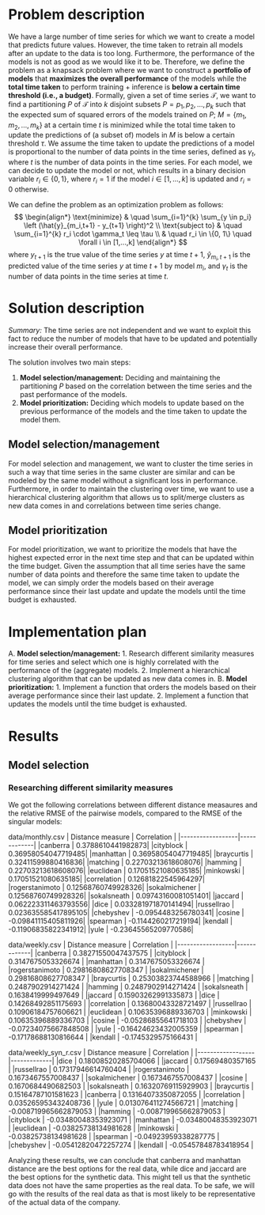 # Problem description
We have a large number of time series for which we want to create a model that predicts future values.
However, the time taken to retrain all models after an update to the data is too long.
Furthermore, the performance of the models is not as good as we would like it to be.
Therefore, we define the problem as a knapsack problem where we want to construct a **portfolio of models** that **maximizes the overall performance** of the models while the **total time taken** to perform training + inference is **below a certain time threshold (i.e., a budget)**.
Formally, given a set of time series $\mathcal{T}$, we want to find a partitioning $P$ of $\mathcal{T}$ into $k$ disjoint subsets $P = p_1, p_2, \ldots, p_k$ such that the expected sum of squared errors of the models trained on $P$; $M = \{m_1, m_2, \ldots, m_k\}$ at a certain time $t$ is minimized while the total time taken to update the predictions of (a subset of) models in $M$ is below a certain threshold $\tau$.
We assume the time taken to update the predictions of a model is proportional to the number of data points in the time series, defined as $\gamma_t$, where $t$ is the number of data points in the time series.
For each model, we can decide to update the model or not, which results in a binary decision variable $r_i \in \{0, 1\}$, where $r_i = 1$ if the model $i \in [1,...,k]$ is updated and $r_i = 0$ otherwise.

We can define the problem as an optimization problem as follows:
$$
\begin{align*}
\text{minimize} & \quad \sum_{i=1}^{k} \sum_{y \in p_i} \left (\hat{y}_{m_i,t+1} - y_{t+1} \right)^2 \\
\text{subject to} & \quad \sum_{i=1}^{k} r_i \cdot \gamma_t \leq \tau \\
& \quad r_i \in \{0, 1\} \quad \forall i \in [1,...,k]
\end{align*}
$$
where $y_{t+1}$ is the true value of the time series $y$ at time $t+1$, $\hat{y}_{m_i,t+1}$ is the predicted value of the time series $y$ at time $t+1$ by model $m_i$, and $\gamma_t$ is the number of data points in the time series at time $t$.

# Solution description
*Summary:* The time series are not independent and we want to exploit this fact to reduce the number of models that have to be updated and potentially increase their overall performance.

The solution involves two main steps:
1. **Model selection/management:** Deciding and maintaining the partitioning $P$ based on the correlation between the time series and the past performance of the models.
2. **Model prioritization:** Deciding which models to update based on the previous performance of the models and the time taken to update the model them.

## Model selection/management
For model selection and management, we want to cluster the time series in such a way that time series in the same cluster are similar and can be modeled by the same model without a significant loss in performance.
Furthermore, in order to maintain the clustering over time, we want to use a hierarchical clustering algorithm that allows us to split/merge clusters as new data comes in and correlations between time series change.

## Model prioritization
For model prioritization, we want to prioritize the models that have the highest expected error in the next time step and that can be updated within the time budget.
Given the assumption that all time series have the same number of data points and therefore the same time taken to update the model, we can simply order the models based on their average performance since their last update and update the models until the time budget is exhausted.

# Implementation plan
A. **Model selection/management:**
    1. Research different similarity measures for time series and select which one is highly correlated with the performance of the (aggregate) models.
    2. Implement a hierarchical clustering algorithm that can be updated as new data comes in.
B. **Model prioritization:**
    1. Implement a function that orders the models based on their average performance since their last update.
    2. Implement a function that updates the models until the time budget is exhausted.

# Results

## Model selection
### Researching different similarity measures
We got the following correlations between different distance measaures and the relative RMSE of the pairwise models, compared to the RMSE of the singular models:

data/monthly.csv
| Distance measure | Correlation |
|------------------|-------------|
|canberra |  0.3788610441982873|
|cityblock |  0.36958054047719485|
|manhattan |  0.36958054047719485|
|braycurtis |  0.32411599880416836|
|matching |  0.22703213618608076|
|hamming |  0.22703213618608076|
|euclidean |  0.17051521080635185|
|minkowski |  0.17051521080635185|
|correlation |  0.12681822545964297|
|rogerstanimoto |  0.12568760749928326|
|sokalmichener |  0.12568760749928326|
|sokalsneath |  0.09743160081051401|
|jaccard |  0.062223311463793556|
|dice |  0.033281971870141494|
|russellrao |  0.023635585417895105|
|chebyshev |  -0.0954483256780341|
|cosine |  -0.09841115405811926|
|spearman |  -0.1144260217219194|
|kendall |  -0.11906835822341912|
|yule |  -0.23645565209770586|

data/weekly.csv
| Distance measure | Correlation |
|------------------|-------------|
|canberra |  0.38271550047437575 |
|cityblock |  0.3147675053326674 |
|manhattan |  0.3147675053326674 |
|rogerstanimoto |  0.29816808627708347 |
|sokalmichener |  0.29816808627708347 |
|braycurtis |  0.25303823744588966 |
|matching |  0.2487902914271424 |
|hamming |  0.2487902914271424 |
|sokalsneath |  0.1638419999497649 |
|jaccard |  0.15903262991335873 |
|dice |  0.14268492851175693 |
|correlation |  0.13680043328721497 |
|russellrao |  0.10906184757606621 |
|euclidean |  0.10635396889336703 |
|minkowski |  0.10635396889336703 |
|cosine |  -0.05286855641718103 |
|chebyshev |  -0.07234075667848508 |
|yule |  -0.16424623432005359 |
|spearman |  -0.17178688130816644 |
|kendall |  -0.1745329575166431 |

data/weekly_syn_r.csv
| Distance measure | Correlation |
|------------------|-------------|
|dice |  0.18008520285704066 |
|jaccard |  0.17569480357165 |
|russellrao |  0.17317946614760404 |
|rogerstanimoto |  0.1673467557008437 |
|sokalmichener |  0.1673467557008437 |
|cosine |  0.1670684490682503 |
|sokalsneath |  0.16320769115929903 |
|braycurtis |  0.15164787101581623 |
|canberra |  0.13164073350872055 |
|correlation |  0.035265953432408736 |
|yule |  0.013076411274566721 |
|matching |  -0.008719965662879053 |
|hamming |  -0.008719965662879053 |
|cityblock |  -0.03480048353923071 |
|manhattan |  -0.03480048353923071 |
|euclidean |  -0.03825738134981628 |
|minkowski |  -0.03825738134981628 |
|spearman |  -0.04923959338287775 |
|chebyshev |  -0.05412820472257274 |
|kendall |  -0.05457848783418954 |

Analyzing these results, we can conclude that canberra and manhattan distance are the best options for the real data, while dice and jaccard are the best options for the synthetic data.
This might tell us that the synthetic data does not have the same properties as the real data. 
To be safe, we will go with the results of the real data as that is most likely to be representative of the actual data of the company.


